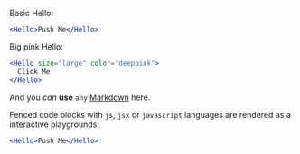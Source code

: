 Basic Hello:

```jsx
<Hello>Push Me</Hello>
```

Big pink Hello:

```jsx
<Hello size="large" color="deeppink">
  Click Me
</Hello>
```

And you _can_ **use** `any` [Markdown](http://daringfireball.net/projects/markdown/) here.

Fenced code blocks with `js`, `jsx` or `javascript` languages are rendered as a interactive playgrounds:

```jsx
<Hello>Push Me</Hello>
```

